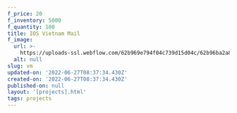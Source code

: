 ```yaml
---
f_price: 20
f_inventory: 5000
f_quantity: 100
title: IOS Vietnam Mail
f_image:
  url: >-
    https://uploads-ssl.webflow.com/62b969e794f04c739d15d04c/62b96ba2a833911ad62481da_download2.jpg
  alt: null
slug: vm
updated-on: '2022-06-27T08:37:34.430Z'
created-on: '2022-06-27T08:37:34.430Z'
published-on: null
layout: '[projects].html'
tags: projects
---
```



